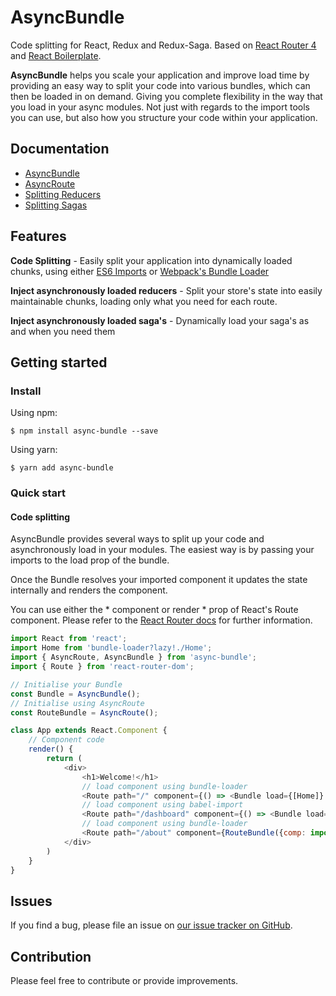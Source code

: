 # AsyncBundle
Code splitting for React, Redux and Redux-Saga.
Based on [React Router 4](https://reacttraining.com/react-router/web/guides/code-splitting) and [React Boilerplate](https://reacttraining.com/react-router/web/guides/code-splitting).

**AsyncBundle** helps you scale your application and improve load time by providing an easy way to split your code into various bundles, which can then be loaded in on demand. Giving you complete flexibility in the way that you load in your async modules. Not just with regards to the import tools you can use, but also how you structure your code within your application.

## Documentation
- [AsyncBundle](docs/asyncBundle.md)
- [AsyncRoute](docs/asyncRoute.md)
- [Splitting Reducers](docs/redux.md)
- [Splitting Sagas](docs/sagas.md)

## Features

**Code Splitting** -
Easily split your application into dynamically loaded chunks, using either [ES6 Imports](https://github.com/airbnb/babel-plugin-dynamic-import-node) or [Webpack's Bundle Loader](https://github.com/webpack-contrib/bundle-loader)

**Inject asynchronously loaded reducers** -
Split your store's state into easily maintainable chunks, loading only what you need for each route.

**Inject asynchronously loaded saga's** -
Dynamically load your saga's as and when you need them

## Getting started

<a name="install"></a>
### Install
Using npm:
```
$ npm install async-bundle --save
```
Using yarn:
```
$ yarn add async-bundle
```
<a name="quickStart"></a>
### Quick start

#### Code splitting
AsyncBundle provides several ways to split up your code and asynchronously load in your modules. The easiest way is by passing your imports to the load prop of the bundle.

Once the Bundle resolves your imported component it updates the state internally and renders the component.

You can use either the * component or render * prop of React's Route component. Please refer to the [React Router docs](https://reacttraining.com/react-router/web/api/Route/component) for further information.

```js
import React from 'react';
import Home from 'bundle-loader?lazy!./Home';
import { AsyncRoute, AsyncBundle } from 'async-bundle';
import { Route } from 'react-router-dom';

// Initialise your Bundle
const Bundle = AsyncBundle();
// Initialise using AsyncRoute
const RouteBundle = AsyncRoute();

class App extends React.Component {
    // Component code
    render() {
        return (
            <div>
                <h1>Welcome!</h1>
                // load component using bundle-loader
                <Route path="/" component={() => <Bundle load={[Home]} />} />
                // load component using babel-import
                <Route path="/dashboard" component={() => <Bundle load={[import('./Dashboard')]} />} />
                // load component using bundle-loader
                <Route path="/about" component={RouteBundle({comp: import('./Dashboard')})} />
            </div>
        )
    }
}
```

## Issues

If you find a bug, please file an issue on [our issue tracker on GitHub](https://github.com/theboyWhoCriedWoolf/async-bundle/issues).

## Contribution
Please feel free to contribute or provide improvements.
